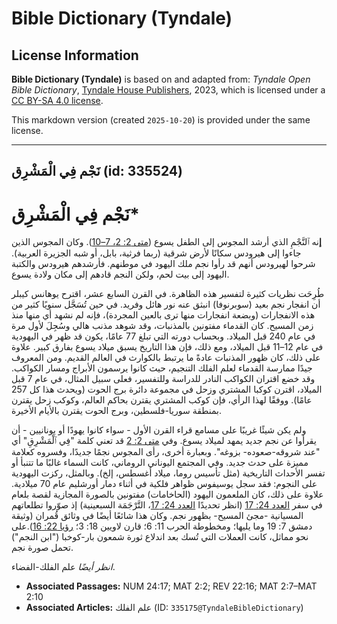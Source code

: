 # Bible Dictionary (Tyndale)

## License Information

**Bible Dictionary (Tyndale)** is based on and adapted from: _Tyndale Open Bible Dictionary_, [Tyndale House Publishers](https://tyndaleopenresources.com/), 2023, which is licensed under a [CC BY-SA 4.0 license](https://creativecommons.org/licenses/by-sa/4.0/legalcode.en).

This markdown version (created `2025-10-20`) is provided under the same license.



--------------------------------

## نَجْم فِي الْمَشْرِق (id: 335524)

**نَجْم فِي الْمَشْرِق**\*
==========================

**إ**نه ٱلنَّجْمِ الذي أرشد المجوس إلى الطفل يسوع ([متى 2: 2، 7–10](https://ref.ly/Matt2:2,Matt2:7-Matt2:10)). وكان المجوس الذين جاءوا إلى هيرودس سكانًا لأرض شرقية (ربما فرثية، بابل، أو شبه الجزيرة العربية). شرحوا لهيرودس أنهم قد رأوا نجم ملك اليهود في موطنهم. فأرشدهم هيرودس والكتبة اليهود إلى بيت لحم، ولكن النجم قادهم إلى مكان ولادة يسوع.

طُرِحَت نظريات كثيرة لتفسير هذه الظاهرة. في القرن السابع عشر، اقترح يوهانس كيبلر أن انفجار نجم بعيد (سوبرنوفا) انبثق عنه نور هائل وفريد. في حين تُسَجَّل سنويًا كثير من هذه الانفجارات (وبضعة انفجارات منها ترى بالعين المجردة)، فإنه لم نشهد أي منها منذ زمن المسيح. كان القدماء مفتونين بالمذنبات، وقد شوهد مذنب هالي وسُجِلَ لأول مرة في عام 240 قبل الميلاد. وبحساب دورته التي تبلغ 77 عامًا، يكون قد ظهر في اليهودية في عام 12–11 قبل الميلاد، ومع ذلك، فإن هذا التاريخ يسبق ميلاد يسوع بفارق كبير. علاوة على ذلك، كان ظهور المذنبات عادةً ما يرتبط بالكوارث في العالم القديم. ومن المعروف جيدًا ممارسة القدماء لعلم الفلك التنجيم، حيث كانوا يرسمون الأبراج ومسار الكواكب. وقد خضع اقتران الكواكب النادر للدراسة وللتفسير، فعلى سبيل المثال، في عام 7 قبل الميلاد، اقترن كوكبا المشتري وزحل في مجموعة دائرة برج الحوت (ويحدث هذا كل 257 عامًا). ووفقًا لهذا الرأي، فإن كوكب المشتري يقترن بحاكم العالم، وكوكب زحل يقترن بمنطقة سوريا\-فلسطين، وبرج الحوت يقترن بالأيام الأخيرة.

ولم يكن شيئًا غريبًا على مسامع قراء القرن الأول \- سواء كانوا يهودًا أو يونانيين \- أن يقرأوا عن نجم جديد يمهد لميلاد يسوع. وفي [متى 2: 2](https://ref.ly/Matt2:2) قد تعني كلمة "فِي ٱلْمَشْرِقِ" أي "عند شروقه\-صعوده\- بزوغه". وبعبارة أخرى، رأى المجوس نجمًا جديدًا، وفسروه كعلامة مميزة على حدث جديد. وفي المجتمع اليوناني الروماني، كانت السماء غالبًا ما تتنبأ أو تفسر الأحداث التاريخية (مثل تأسيس روما، ميلاد أغسطس، إلخ). وبالمثل، ركزت اليهودية على النجوم: فقد سجل يوسيفوس ظواهر فلكية في أثناء دمار أورشليم عام 70 ميلادية. علاوة على ذلك، كان الملعمون اليهود (الحاخامات) مفتونين بالصورة المجازية لقصة بلعام في سفر [العدد 24: 17](https://ref.ly/Num24:17) (انظر تحديدًا [العدد 24: 17](https://ref.ly/Num24:17)، التَّرْجَمَة السبعينية) إذ صوّروا تطلعاتهم المسيانية \-مجئ المسيح\- بظهور نجم. وكان هذا شائعًا أيضًا في وثائق قُمران (وثيقة دمشق 7: 19 وما يليها؛ ومخطوطة الحرب 11: 6؛ قارن لاويين 18: 3؛ [رؤيا 22: 16](https://ref.ly/Rev22:16)).على نحو مماثل، كانت العملات التي تُسك بعد اندلاع ثورة شمعون بار\-كوخبا ("ابن النجم") تحمل صورة نجم.

*انظر أيضًا* علم الفلك\-الفضاء.

* **Associated Passages:** NUM 24:17; MAT 2:2; REV 22:16; MAT 2:7–MAT 2:10
* **Associated Articles:** علم الفلك (ID: `335175@TyndaleBibleDictionary`)

